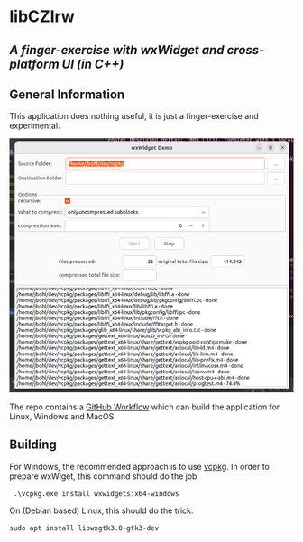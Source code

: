 # libCZIrw
***A finger-exercise with wxWidget and cross-platform UI (in C++)***
--------------------------------------------------------------

## General Information
 
This application does nothing useful, it is just a finger-exercise and experimental.

![screenshot](Screenshot.png)

The repo contains a [GitHub Workflow](https://docs.github.com/en/actions/using-workflows) which can build the application for Linux, Windows and MacOS.

## Building

For Windows, the recommended approach is to use [vcpkg](https://github.com/microsoft/vcpkg). 
In order to prepare wxWiget, this command should do the job

```
 .\vcpkg.exe install wxwidgets:x64-windows
 ```

 On (Debian based) Linux, this should do the trick:

 ```
 sudo apt install libwxgtk3.0-gtk3-dev
 ```